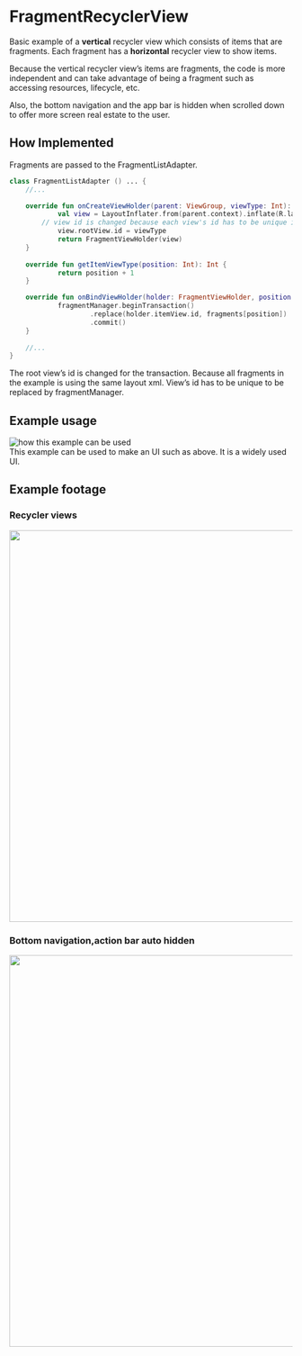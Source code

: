 # FragmentRecyclerView
Basic example of a **vertical** recycler view which consists of items that are fragments. 
Each fragment has a **horizontal** recycler view to show  items.

Because the vertical recycler view’s items are fragments, the code is more independent and can take advantage of being a fragment such as accessing resources, lifecycle, etc.

Also, the bottom navigation and the app bar is hidden when scrolled down to offer more screen real estate to the user.

    
      
## How Implemented
Fragments are passed to the FragmentListAdapter.
```kotlin
class FragmentListAdapter () ... {
	//...

	override fun onCreateViewHolder(parent: ViewGroup, viewType: Int): FragmentViewHolder {
    		val view = LayoutInflater.from(parent.context).inflate(R.layout.item_fragment, parent, false)
		// view id is changed because each view's id has to be unique in order to be replaced by the fragmentManager.
	    	view.rootView.id = viewType
    		return FragmentViewHolder(view)
	}
	
	override fun getItemViewType(position: Int): Int {
	    	return position + 1
	}

	override fun onBindViewHolder(holder: FragmentViewHolder, position: Int) {
    		fragmentManager.beginTransaction()
            		.replace(holder.itemView.id, fragments[position])
	            	.commit()
	}
	
	//...
}
```
  
The root view’s id is changed for the transaction. Because all fragments in the example is using the same layout xml. View’s id has to be unique to be replaced by fragmentManager.   
  

  
    

## Example usage
![how this example can be used](https://i.stack.imgur.com/FoXkc.png)  
This example can be used to make an UI such as above. It is a widely used UI.

## Example footage
### Recycler views
<img src="./images/recycler_view.gif" height="696">
      
        
### Bottom navigation,action bar auto hidden 
<img src="./images/bottom_nav_action_bar.gif" height="696">
